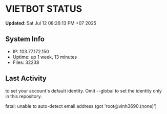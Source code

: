 # VIETBOT STATUS
**Updated**: Sat Jul 12 08:26:13 PM +07 2025

## System Info
- IP: 103.77.172.150
- Uptime: up 1 week, 13 minutes
- Files: 32238

## Last Activity

to set your account's default identity.
Omit --global to set the identity only in this repository.

fatal: unable to auto-detect email address (got 'root@vinh3690.(none)')

